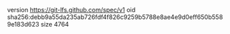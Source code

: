 version https://git-lfs.github.com/spec/v1
oid sha256:debb9a55da235ab726fdf4f826c9259b5788e8ae4e9d0eff650b5589e183d623
size 4764
